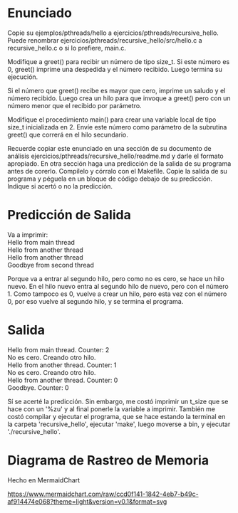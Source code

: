 # Enunciado

Copie su ejemplos/pthreads/hello a ejercicios/pthreads/recursive_hello. Puede renombrar ejercicios/pthreads/recursive_hello/src/hello.c a recursive_hello.c o si lo prefiere, main.c. <br>

Modifique a greet() para recibir un número de tipo size_t. Si este número es 0, greet() imprime una despedida y el número recibido. Luego termina su ejecución. <br>

Si el número que greet() recibe es mayor que cero, imprime un saludo y el número recibido. Luego crea un hilo para que invoque a greet() pero con un número menor que el recibido por parámetro. <br>

Modifique el procedimiento main() para crear una variable local de tipo size_t inicializada en 2. Envíe este número como parámetro de la subrutina greet() que correrá en el hilo secundario. <br>

Recuerde copiar este enunciado en una sección de su documento de análisis ejercicios/pthreads/recursive_hello/readme.md y darle el formato apropiado. En otra sección haga una predicción de la salida de su programa antes de corerlo. Compílelo y córralo con el Makefile. Copie la salida de su programa y péguela en un bloque de código debajo de su predicción. Indique si acertó o no la predicción.

# Predicción de Salida
 
 Va a imprimir: <br>
 Hello from main thread <br>
 Hello from another thread <br>
 Hello from another thread <br>
 Goodbye from second thread <br>

 Porque va a entrar al segundo hilo, pero como no es cero, se hace un hilo nuevo. En el hilo nuevo entra al segundo hilo de nuevo, pero con el número 1. Como tampoco es 0, vuelve a crear un hilo, pero esta vez con el número 0, por eso vuelve al segundo hilo, y se termina el programa.

# Salida
Hello from main thread. Counter: 2 <br>
No es cero. Creando otro hilo. <br>
Hello from another thread. Counter: 1 <br>
No es cero. Creando otro hilo. <br>
Hello from another thread. Counter: 0 <br>
Goodbye. Counter: 0 <br>

Sí se acerté la predicción. Sin embargo, me costó imprimir un t_size que se hace con un '%zu' y al final ponerle la variable a imprimir. También me costó compilar y ejecutar el programa, que se hace estando la terminal en la carpeta 'recursive_hello', ejecutar 'make', luego moverse a bin, y ejecutar './recursive_hello'.

# Diagrama de Rastreo de Memoria
Hecho en MermaidChart

https://www.mermaidchart.com/raw/ccd0f141-1842-4eb7-b49c-af914474e068?theme=light&version=v0.1&format=svg